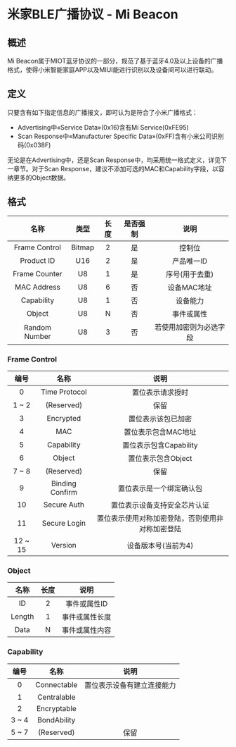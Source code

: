 # 米家BLE广播协议 - Mi Beacon

## 概述

Mi Beacon属于MIOT蓝牙协议的一部分，规范了基于蓝牙4.0及以上设备的广播格式，使得小米智能家庭APP以及MIUI能进行识别以及设备间可以进行联动。

## 定义

只要含有如下指定信息的广播报文，即可认为是符合了小米广播格式：

- Advertising中«Service Data»(0x16)含有Mi Service(0xFE95)
- Scan Response中«Manufacturer Specific Data»(0xFF)含有小米公司识别码(0x038F)

无论是在Advertising中，还是Scan Response中，均采用统一格式定义，详见下一章节。对于Scan Response，建议不添加可选的MAC和Capability字段，以容纳更多的Object数据。

## 格式

|      名称      |  类型  | 长度  | 是否强制 |     说明       |
|:-------------:|:------:|:----:|:-------:|:-------------:|
| Frame Control | Bitmap |  2   |   是    |  控制位        |
| Product ID    | U16    |  2   |   是    | 产品唯一ID      |
| Frame Counter | U8     |  1   |   是    | 序号(用于去重)   |
| MAC Address   | U8     |  6   |   否    | 设备MAC地址     |
| Capability    | U8     |  1   |   否    | 设备能力        |
| Object        | U8     |  N   |   否    | 事件或属性      |
| Random Number |U8|3|否     | 若使用加密则为必选字段 |

### Frame Control

|    编号  |   名称         |            说明       |
|:--------:|:-------------:|:--------------------:|
|  0       | Time Protocol | 置位表示请求授时        |
|  1 ~ 2   | (Reserved)    |        保留           |
|  3       | Encrypted     | 置位表示该包已加密      |
|  4       | MAC           | 置位表示包含MAC地址     |
|  5       | Capability    | 置位表示包含Capability |
|  6       | Object        | 置位表示包含Object     |
|  7 ~ 8   | (Reserved)    |        保留           |
|  9       | Binding Confirm| 置位表示是一个绑定确认包|
|  10      | Secure Auth   | 置位表示设备支持安全芯片认证|
|  11      | Secure Login  | 置位表示使用对称加密登陆，否则使用非对称加密登陆|
|  12 ~ 15 | Version       | 设备版本号(当前为4) |

### Object

|    名称  |     长度       |            说明       |
|:--------:|:-------------:|:--------------------:|
|   ID     |    2          |    事件或属性ID        |
|   Length |    1          |    事件或属性长度       |
|   Data   |    N          |    事件或属性内容       |

### Capability

|    编号  |   名称         |            说明         |
|:--------:|:-------------:|:----------------------:|
|  0       |  Connectable  | 置位表示设备有建立连接能力 |
|  1   | Centralable |                        |
|  2   | Encryptable |                     |
|  3 ~ 4   | BondAbility |                     |
| 5 ~ 7 | (Reserved) | 保留 |